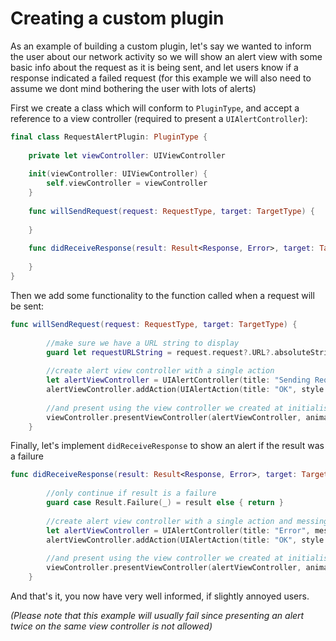 Creating a custom plugin
=========================================================

As an example of building a custom plugin, let's say we wanted to inform the user about our network activity so we will show an alert view with some basic info about the request as it is being sent, and let users know if a response indicated a failed request (for this example we will also need to assume we dont mind bothering the user with lots of alerts)

First we create a class which will conform to `PluginType`, and accept a reference to a view controller (required to present a `UIAlertController`):

```swift
final class RequestAlertPlugin: PluginType {
    
    private let viewController: UIViewController
    
    init(viewController: UIViewController) {
        self.viewController = viewController
    }
    
    func willSendRequest(request: RequestType, target: TargetType) {
        
    }
    
    func didReceiveResponse(result: Result<Response, Error>, target: TargetType) {
        
    }
}
```

Then we add some functionality to the function called when a request will be sent:

```swift
func willSendRequest(request: RequestType, target: TargetType) {
        
        //make sure we have a URL string to display
        guard let requestURLString = request.request?.URL?.absoluteString else { return }
        
        //create alert view controller with a single action
        let alertViewController = UIAlertController(title: "Sending Request", message: requestURLString, preferredStyle: .Alert)
        alertViewController.addAction(UIAlertAction(title: "OK", style: .Default, handler: nil))
        
        //and present using the view controller we created at initialisation
        viewController.presentViewController(alertViewController, animated: true, completion: nil)
    }
```

Finally, let's implement `didReceiveResponse` to show an alert if the result was a failure

```swift
func didReceiveResponse(result: Result<Response, Error>, target: TargetType) {
        
        //only continue if result is a failure
        guard case Result.Failure(_) = result else { return }
        
        //create alert view controller with a single action and messing displaying status code
        let alertViewController = UIAlertController(title: "Error", message: "Request failed with status code: \(error.response?.statusCode ?? 0)", preferredStyle: .Alert)
        alertViewController.addAction(UIAlertAction(title: "OK", style: .Default, handler: nil))
        
        //and present using the view controller we created at initialisation
        viewController.presentViewController(alertViewController, animated: true, completion: nil)
    }
```

And that's it, you now have very well informed, if slightly annoyed users.
 
_(Please note that this example will usually fail since presenting an alert twice on the same view controller is not allowed)_
